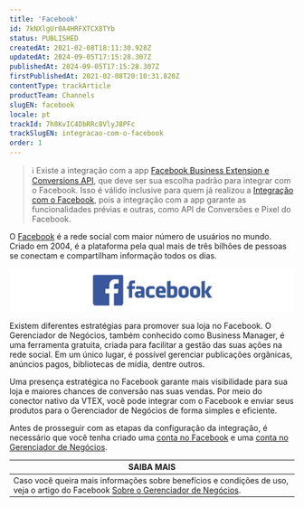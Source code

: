 ```yaml
---
title: 'Facebook'
id: 7kNXlgUr0A4HRFXTCX8TYb
status: PUBLISHED
createdAt: 2021-02-08T18:11:30.928Z
updatedAt: 2024-09-05T17:15:28.307Z
publishedAt: 2024-09-05T17:15:28.307Z
firstPublishedAt: 2021-02-08T20:10:31.820Z
contentType: trackArticle
productTeam: Channels
slugEN: facebook
locale: pt
trackId: 7h8KvIC4DbRRc8VlyJ8PFc
trackSlugEN: integracao-com-o-facebook
order: 1
---
```


> ℹ️ Existe a integração com a app [Facebook Business Extension e Conversions API](/pt/tracks/integracao-com-o-facebook-business-extension--2hS3ANSZ7vlHCcba4h7k8D), que deve ser sua escolha padrão para integrar com o Facebook. Isso é válido inclusive para quem já realizou a [Integração com o Facebook](/pt/tracks/integracao-com-o-facebook--7h8KvIC4DbRRc8VlyJ8PFc), pois a integração com a app garante as funcionalidades prévias e outras, como API de Conversões e Pixel do Facebook.

O [Facebook](https://about.fb.com/br/company-info/) é a rede social com maior número de usuários no mundo. Criado em 2004, é a plataforma pela qual mais de três bilhões de pessoas se conectam e compartilham informação todos os dias.

![Logo Facebook](https://raw.githubusercontent.com/vtexdocs/help-center-content/refs/heads/main/docs/pt/tracks/marketplace/integracao-com-o-facebook/facebook_1.png)

Existem diferentes estratégias para promover sua loja no Facebook. O Gerenciador de Negócios, também conhecido como Business Manager, é uma ferramenta gratuita, criada para facilitar a gestão das suas ações na rede social. Em um único lugar, é possível gerenciar publicações orgânicas, anúncios pagos, bibliotecas de mídia, dentre outros.

Uma presença estratégica no Facebook garante mais visibilidade para sua loja e maiores chances de conversão nas suas vendas. Por meio do conector nativo da VTEX, você pode integrar com o Facebook e enviar seus produtos para o Gerenciador de Negócios de forma simples e eficiente.

Antes de prosseguir com as etapas da configuração da integração, é necessário que você tenha criado uma [conta no Facebook](https://www.facebook.com/) e uma [conta no Gerenciador de Negócios](https://business.facebook.com/business/help/1710077379203657?id=180505742745347).

|**SAIBA MAIS** |
| ---------- |
| Caso você queira mais informações sobre benefícios e condições de uso, veja o artigo do Facebook [Sobre o Gerenciador de Negócios](https://business.facebook.com/business/help/113163272211510?id=180505742745347&recommended_by=1910428752389787). |
